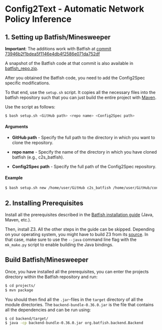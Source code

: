 # Config2Text - Automatic Network Policy Inference

## 1. Setting up Batfish/Minesweeper

__Important__: The additions work with Batfish at [commit 73946b2f1bdea5f1146e4db4f2586e071da752df](https://github.com/batfish/batfish/tree/73946b2f1bdea5f1146e4db4f2586e071da752df)

A snapshot of the Batfish code at that commit is also available in
[batfish_repo.zip](batfish_repo.zip).

After you obtained the Batfish code, you need to add the Config2Spec
specific modifications.

To that end, use the `setup.sh` script. It copies all the necessary
files into the batfish repository such that you can just build the
entire project with [Maven](https://maven.apache.org/).

Use the script as follows:

```bash
$ bash setup.sh <GitHub path> <repo name> <Config2Spec path>
```

#### Arguments

* __GitHub path__ - Specify the full path to the directory in which you
want to clone the repository.

* __repo name__ - Specify the name of the directory in which you have cloned batfish (e.g., c2s_batfish).

* __Config2Spec path__ - Specify the full path of the Config2Spec repository.

#### Example

```bash
$ bash setup.sh new /home/user/GitHub c2s_batfish /home/user/GitHub/config2spec
```

## 2. Installing Prerequisites

Install all the prerequisites described in the
[Batfish installation guide](https://github.com/batfish/batfish/wiki/Building-and-running-Batfish-service)
(Java, Maven, etc.).

Then, install Z3. All the other steps in the guide can be skipped.
Depending on your operating system, you might have to build Z3 from its
[source](https://github.com/Z3Prover/z3).
In that case, make sure to use the `--java` command line flag with the
`mk_make.py` script to enable building the Java bindings.

## Build Batfish/Minesweeper

Once, you have installed all the prerequisites, you can
enter the projects directory within the Batfish repository and run:

```bash
$ cd projects/
$ mvn package
```

You should then find all the `.jar`-files in the `target` directory of
all the module directories. The `backend-bundle-0.36.0.jar` is the file
that contains all the dependencies and can be run using:

```bash
$ cd backend/target/
$ java -cp backend-bundle-0.36.0.jar org.batfish.backend.Backend
```
